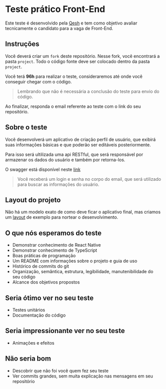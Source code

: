 # Teste prático Front-End

Este teste é desenvolvido pela [Qesh](https://www.linkedin.com/company/qesh-payments/) e tem como objetivo avaliar tecnicamente o candidato para a vaga de Front-End.

## **Instruções**

Você deverá criar um `fork` deste repositório. Nesse fork, você encontrará a pasta `project`.
Todo o código fonte deve ser colocado dentro da pasta `project`.

Você terá **96h** para realizar o teste, consideraremos até onde você conseguir chegar com o código.

> Lembrando que não é necessária a conclusão do teste para envio do código.

Ao finalizar, responda o email referente ao teste com o link do seu repositório.

## **Sobre o teste**

Você desenvolverá um aplicativo de criação perfil de usuário, que exibirá suas informações básicas e que poderão ser editáveis posteriormente.

Para isso será ultilizada uma api RESTful, que será responsável por armazenar os dados do usuário e também por retorna-los.

O swagger está disponível neste [link](https://api-desafio-front.dev.qesh.ai/docs/)

> Você receberá um login e senha no corpo do email, que será utilizado para buscar as informações do usuário.

## **Layout do projeto**

Não há um modelo exato de como deve ficar o aplicativo final, mas criamos um [layout](https://www.figma.com/file/4Ple8UryWHXW3K0OiKUAJM/teste-mobile?node-id=6461%3A46765) de exemplo para nortear o desenvolvimento.

## **O que nós esperamos do teste**

- Demonstrar conhecimento de React Native
- Demonstrar conhecimento de TypeScript
- Boas práticas de programação
- Um README com informações sobre o projeto e guia de uso
- Histórico de commits do git
- Organização, semântica, estrutura, legibilidade, manutenibilidade do seu código
- Alcance dos objetivos propostos

## **Seria ótimo ver no seu teste**

- Testes unitários
- Documentação do código

## **Seria impressionante ver no seu teste**

- Animações e efeitos

## **Não seria bom**

- Descobrir que não foi você quem fez seu teste
- Ver commits grandes, sem muita explicação nas mensagens em seu repositório
